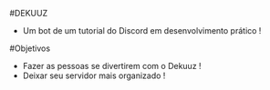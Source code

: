 #DEKUUZ

- Um bot de um tutorial do Discord em desenvolvimento prático !

#Objetivos

- Fazer as pessoas se divertirem com o Dekuuz !
- Deixar seu servidor mais organizado !